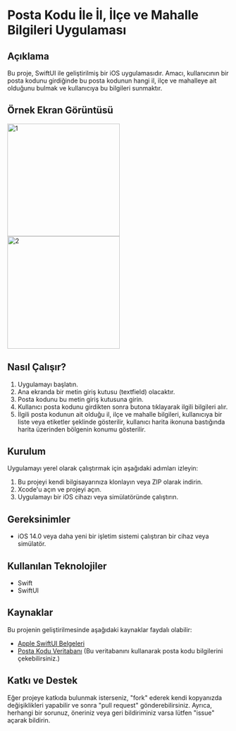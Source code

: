 # Posta Kodu İle İl, İlçe ve Mahalle Bilgileri Uygulaması

## Açıklama

Bu proje, SwiftUI ile geliştirilmiş bir iOS uygulamasıdır. Amacı, kullanıcının bir posta kodunu girdiğinde bu posta kodunun hangi il, ilçe ve mahalleye ait olduğunu bulmak ve kullanıcıya bu bilgileri sunmaktır.

## Örnek Ekran Görüntüsü
<img width="255" alt="1" src="https://github.com/mahmutkara01/PostCode-Swiftui/assets/92724610/70e5c996-af85-4542-a634-bbbb11a58061">
<img width="255" alt="2" src="https://github.com/mahmutkara01/PostCode-Swiftui/assets/92724610/6b959474-869f-4906-8a9a-23d22b1d230d">

## Nasıl Çalışır?

1. Uygulamayı başlatın.
2. Ana ekranda bir metin giriş kutusu (textfield) olacaktır.
3. Posta kodunu bu metin giriş kutusuna girin.
4. Kullanıcı posta kodunu girdikten sonra butona tıklayarak ilgili bilgileri alır.
5. İlgili posta kodunun ait olduğu il, ilçe ve mahalle bilgileri, kullanıcıya bir liste veya etiketler şeklinde gösterilir, kullanıcı harita ikonuna bastığında harita üzerinden bölgenin konumu gösterilir.

## Kurulum

Uygulamayı yerel olarak çalıştırmak için aşağıdaki adımları izleyin:

1. Bu projeyi kendi bilgisayarınıza klonlayın veya ZIP olarak indirin.
2. Xcode'u açın ve projeyi açın.
3. Uygulamayı bir iOS cihazı veya simülatöründe çalıştırın.

## Gereksinimler

- iOS 14.0 veya daha yeni bir işletim sistemi çalıştıran bir cihaz veya simülatör.

## Kullanılan Teknolojiler

- Swift
- SwiftUI

## Kaynaklar

Bu projenin geliştirilmesinde aşağıdaki kaynaklar faydalı olabilir:

- [Apple SwiftUI Belgeleri](https://developer.apple.com/documentation/swiftui)
- [Posta Kodu Veritabanı]([link_to_postal_code_database](https://api.zippopotam.us/tr/34000)) (Bu veritabanını kullanarak posta kodu bilgilerini çekebilirsiniz.)

## Katkı ve Destek

Eğer projeye katkıda bulunmak isterseniz, "fork" ederek kendi kopyanızda değişiklikleri yapabilir ve sonra "pull request" gönderebilirsiniz. Ayrıca, herhangi bir sorunuz, öneriniz veya geri bildiriminiz varsa lütfen "issue" açarak bildirin.

